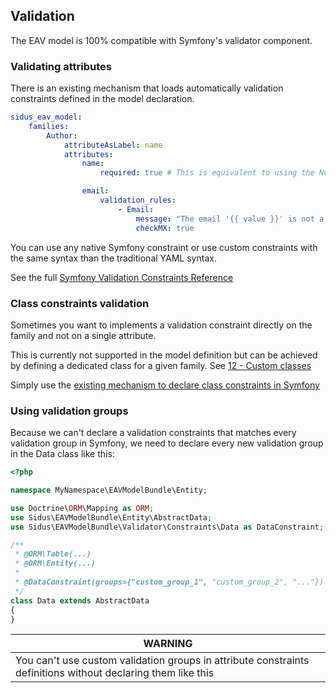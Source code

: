 ## Validation

The EAV model is 100% compatible with Symfony's validator component.

### Validating attributes

There is an existing mechanism that loads automatically validation constraints defined in the model declaration.

````yaml
sidus_eav_model:
    families:
        Author:
            attributeAsLabel: name
            attributes:
                name:
                    required: true # This is equivalent to using the NotBlank validator

                email:
                    validation_rules:
                        - Email:
                            message: "The email '{{ value }}' is not a valid email."
                            checkMX: true
````

You can use any native Symfony constraint or use custom constraints with the same syntax than the traditional YAML
syntax.

See the full [Symfony Validation Constraints Reference](https://symfony.com/doc/current/reference/constraints.html)


### Class constraints validation

Sometimes you want to implements a validation constraint directly on the family and not on a single attribute.

This is currently not supported in the model definition but can be achieved by defining a dedicated class for a given
family. See [12 - Custom classes](12-custom_classes.md)

Simply use the [existing mechanism to declare class constraints in Symfony](https://symfony.com/doc/current/validation/custom_constraint.html#class-constraint-validator)

### Using validation groups

Because we can't declare a validation constraints that matches every validation group in Symfony, we need to declare
every new validation group in the Data class like this:

````php
<?php

namespace MyNamespace\EAVModelBundle\Entity;

use Doctrine\ORM\Mapping as ORM;
use Sidus\EAVModelBundle\Entity\AbstractData;
use Sidus\EAVModelBundle\Validator\Constraints\Data as DataConstraint;

/**
 * @ORM\Table(...)
 * @ORM\Entity(...)
 * 
 * @DataConstraint(groups={"custom_group_1", "custom_group_2", "..."})
 */
class Data extends AbstractData
{
}
````

| WARNING |
| ------- |
| You can't use custom validation groups in attribute constraints definitions without declaring them like this |
